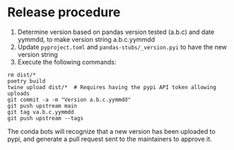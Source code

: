 # Release procedure

1. Determine version based on pandas version tested (a.b.c) and date yymmdd, to make
   version string a.b.c.yymmdd
2. Update `pyproject.toml` and `pandas-stubs/_version.pyi` to have the new version string
3. Execute the following commands:

```shell
rm dist/*
poetry build
twine upload dist/*  # Requires having the pypi API token allowing uploads
git commit -a -m "Version a.b.c.yymmdd"
git push upstream main
git tag va.b.c.yymmdd
git push upstream --tags
```

The conda bots will recognize that a new version has been uploaded to pypi, and generate a pull request sent to the maintainers to approve it.
